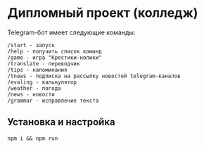 # Дипломный проект (колледж)

Telegram-бот имеет следующие команды:
```
/start - запуск
/help - получить список команд
/game - игра "Крестики-нолики"
/translate - переводчик
/tips - напоминания
/tnews - подписка на рассылку новостей telegram-каналов
/evaling - калькулятор
/weather - погода
/news - новости
/grammar - исправление текста
```

## Установка и настройка
```
npm i && npm run
```

